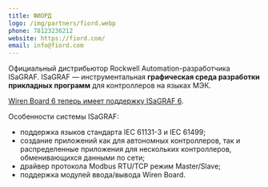 ```yaml
---
title: ФИОРД
logo: /img/partners/fiord.webp
phone: 78123236212
website: https://fiord.com/
email: info@fiord.com
---
```


Официальный дистрибьютор Rockwell Automation-разработчика ISaGRAF. ISaGRAF — инструментальная **графическая среда разработки прикладных программ** для контроллеров на языках МЭК.

[Wiren Board 6 теперь имеет поддержку ISaGRAF 6](https://isagraf.ru/home/news/novosti/rossijskie-universalnye-modulnye-plk-novogo-pokoleniya-wiren-board-6-teper-mogut-rabotat-pod-upravleniem-isagraf-6).


Особенности системы ISaGRAF:
* поддержка языков стандарта IEC 61131-3 и IEC 61499;
* создание приложений как для автономных контроллеров, так и распределенные приложения для нескольких контроллеров, обменивающихся данными по сети;
* драйвер протокола Modbus RTU/TCP режим Master/Slave;
* поддержка модулей ввода/вывода Wiren Board.
